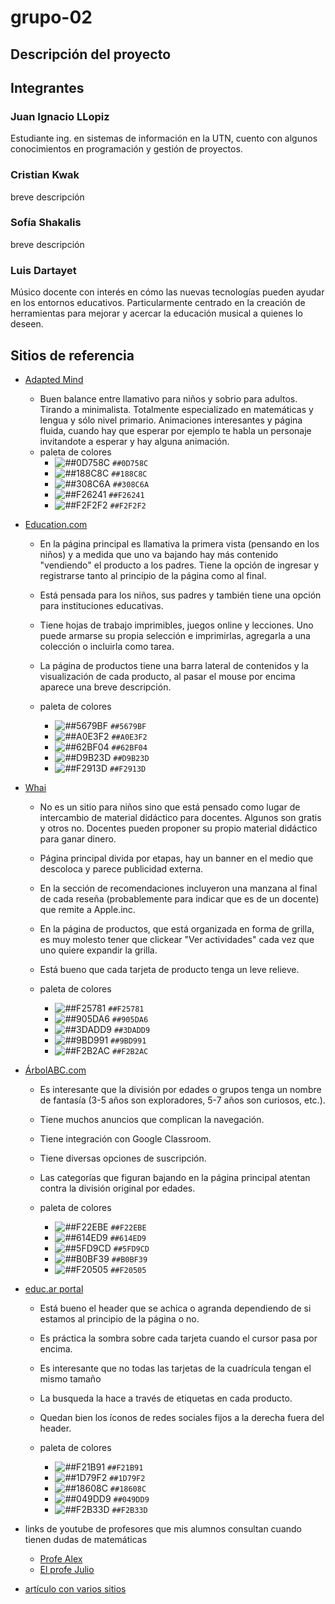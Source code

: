 # grupo-02

## Descripción del proyecto

## Integrantes

### Juan Ignacio LLopiz

Estudiante ing. en sistemas de información en la UTN, cuento con algunos conocimientos en programación y gestión de proyectos.

### Cristian Kwak

breve descripción

### Sofía Shakalis

breve descripción

### Luis Dartayet

Músico docente con interés en cómo las nuevas tecnologías pueden ayudar en los entornos educativos. Particularmente centrado en la creación de herramientas para mejorar y acercar la educación musical a quienes lo deseen.

## Sitios de referencia

-   [Adapted Mind](https://www.adaptedmind.com/)

    -   Buen balance entre llamativo para niños y sobrio para adultos. Tirando a minimalista. Totalmente especializado en matemáticas y lengua y sólo nivel primario. Animaciones interesantes y página fluida, cuando hay que esperar por ejemplo te habla un personaje invitandote a esperar y hay alguna animación.

    *   paleta de colores
        -   ![##0D758C](https://via.placeholder.com/15/0D758C/000000?text=+) `##0D758C`
        -   ![##188C8C](https://via.placeholder.com/15/188C8C/000000?text=+) `##188C8C`
        -   ![##308C6A](https://via.placeholder.com/15/308C6A/000000?text=+) `##308C6A`
        -   ![##F26241](https://via.placeholder.com/15/F26241/000000?text=+) `##F26241`
        -   ![##F2F2F2](https://via.placeholder.com/15/F2F2F2/000000?text=+) `##F2F2F2`

-   [Education.com](https://www.education.com/)

    -   En la página principal es llamativa la primera vista (pensando en los niños) y a medida que uno va bajando hay más contenido "vendiendo" el producto a los padres. Tiene la opción de ingresar y registrarse tanto al principio de la página como al final.

    *   Está pensada para los niños, sus padres y también tiene una opción para instituciones educativas.

    *   Tiene hojas de trabajo imprimibles, juegos online y lecciones. Uno puede armarse su propia selección e imprimirlas, agregarla a una colección o incluirla como tarea.

    *   La página de productos tiene una barra lateral de contenidos y la visualización de cada producto, al pasar el mouse por encima aparece una breve descripción.

    *   paleta de colores
        -   ![##5679BF](https://via.placeholder.com/15/5679BF/000000?text=+) `##5679BF`
        -   ![##A0E3F2](https://via.placeholder.com/15/A0E3F2/000000?text=+) `##A0E3F2`
        -   ![##62BF04](https://via.placeholder.com/15/62BF04/000000?text=+) `##62BF04`
        -   ![##D9B23D](https://via.placeholder.com/15/D9B23D/000000?text=+) `##D9B23D`
        -   ![##F2913D](https://via.placeholder.com/15/F2913D/000000?text=+) `##F2913D`

-   [Whai](https://whai.es/)

    -   No es un sitio para niños sino que está pensado como lugar de intercambio de material didáctico para docentes. Algunos son gratis y otros no. Docentes pueden proponer su propio material didáctico para ganar dinero.

    *   Página principal divida por etapas, hay un banner en el medio que descoloca y parece publicidad externa.
    *   En la sección de recomendaciones incluyeron una manzana al final de cada reseña (probablemente para indicar que es de un docente) que remite a Apple.inc.
    *   En la página de productos, que está organizada en forma de grilla, es muy molesto tener que clickear "Ver actividades" cada vez que uno quiere expandir la grilla.
    *   Está bueno que cada tarjeta de producto tenga un leve relieve.

    *   paleta de colores
        -   ![##F25781](https://via.placeholder.com/15/F25781/000000?text=+) `##F25781`
        -   ![##905DA6](https://via.placeholder.com/15/905DA6/000000?text=+) `##905DA6`
        -   ![##3DADD9](https://via.placeholder.com/15/3DADD9/000000?text=+) `##3DADD9`
        -   ![##9BD991](https://via.placeholder.com/15/9BD991/000000?text=+) `##9BD991`
        -   ![##F2B2AC](https://via.placeholder.com/15/F2B2AC/000000?text=+) `##F2B2AC`

-   [ÁrbolABC.com](https://arbolabc.com/)

    -   Es interesante que la división por edades o grupos tenga un nombre de fantasía (3-5 años son exploradores, 5-7 años son curiosos, etc.).

    *   Tiene muchos anuncios que complican la navegación.
    *   Tiene integración con Google Classroom.
    *   Tiene diversas opciones de suscripción.
    *   Las categorías que figuran bajando en la página principal atentan contra la división original por edades.

    *   paleta de colores
        -   ![##F22EBE](https://via.placeholder.com/15/F22EBE/000000?text=+) `##F22EBE`
        -   ![##614ED9](https://via.placeholder.com/15/614ED9/000000?text=+) `##614ED9`
        -   ![##5FD9CD](https://via.placeholder.com/15/5FD9CD/000000?text=+) `##5FD9CD`
        -   ![##B0BF39](https://via.placeholder.com/15/B0BF39/000000?text=+) `##B0BF39`
        -   ![##F20505](https://via.placeholder.com/15/F20505/000000?text=+) `##F20505`

-   [educ.ar portal](https://www.educ.ar/)

    -   Está bueno el header que se achica o agranda dependiendo de si estamos al principio de la página o no.

    *   Es práctica la sombra sobre cada tarjeta cuando el cursor pasa por encima.
    *   Es interesante que no todas las tarjetas de la cuadrícula tengan el mismo tamaño
    *   La busqueda la hace a través de etiquetas en cada producto.
    *   Quedan bien los íconos de redes sociales fijos a la derecha fuera del header.

    *   paleta de colores
        -   ![##F21B91](https://via.placeholder.com/15/F21B91/000000?text=+) `##F21B91`
        -   ![##1D79F2](https://via.placeholder.com/15/1D79F2/000000?text=+) `##1D79F2`
        -   ![##18608C](https://via.placeholder.com/15/18608C/000000?text=+) `##18608C`
        -   ![##049DD9](https://via.placeholder.com/15/049DD9/000000?text=+) `##049DD9`
        -   ![##F2B33D](https://via.placeholder.com/15/F2B33D/000000?text=+) `##F2B33D`

-   links de youtube de profesores que mis alumnos consultan cuando tienen dudas de matemáticas

    -   [Profe Alex](https://www.youtube.com/c/MatematicasprofeAlex)
    -   [El profe Julio](https://www.youtube.com/user/julioprofe/)

*   [artículo con varios sitios](https://www.ces-schools.net/20-educational-websites-for-kids-that-are-free-and-fun/)
